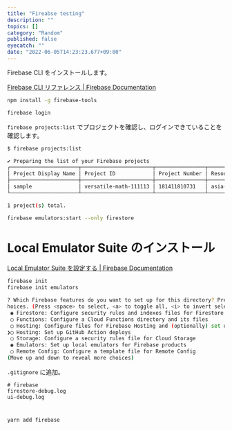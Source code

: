 ```yaml
---
title: "Fireabse testing"
description: ""
topics: []
category: "Random"
published: false
eyecatch: ""
date: "2022-06-05T14:23:23.677+09:00"
---
```


Firebase CLI をインストールします。

[Firebase CLI リファレンス | Firebase Documentation](https://firebase.google.com/docs/cli?hl=ja)

```bash
npm install -g firebase-tools
```

```bash
firebase login
```

`firebase projects:list` でプロジェクトを確認し、ログインできていることを確認します。

```bash
$ firebase projects:list

✔ Preparing the list of your Firebase projects
┌──────────────────────┬───────────────────────┬────────────────┬──────────────────────┐
│ Project Display Name │ Project ID            │ Project Number │ Resource Location ID │
├──────────────────────┼───────────────────────┼────────────────┼──────────────────────┤
│ sample               │ versatile-math-111113 │ 181411810731   │ asia-northeast1      │
└──────────────────────┴───────────────────────┴────────────────┴──────────────────────┘

1 project(s) total.
```

```bash
firebase emulators:start --only firestore
```

# Local Emulator Suite のインストール

[Local Emulator Suite を設定する  |  Firebase Documentation](https://firebase.google.com/docs/rules/emulator-setup?hl=ja)

```bash
firebase init
firebase init emulators
```

```bash
? Which Firebase features do you want to set up for this directory? Press Space to select features, then Enter to confirm your c
hoices. (Press <space> to select, <a> to toggle all, <i> to invert selection, and <enter> to proceed)
 ◉ Firestore: Configure security rules and indexes files for Firestore
 ◯ Functions: Configure a Cloud Functions directory and its files
 ◯ Hosting: Configure files for Firebase Hosting and (optionally) set up GitHub Action deploys
❯◯ Hosting: Set up GitHub Action deploys
 ◯ Storage: Configure a security rules file for Cloud Storage
 ◉ Emulators: Set up local emulators for Firebase products
 ◯ Remote Config: Configure a template file for Remote Config
(Move up and down to reveal more choices)
```

`.gitignore` に追加。

```
# firebase
firestore-debug.log
ui-debug.log
```

#

```bash
yarn add firebase
```
